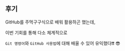 ## 후기

GitHub를 주먹구구식으로 배워 활용하곤 했는데,

이번 기회를 통해 다소 체계적으로

`Git 명령어`와 `GitHub 사용법`에 대해 배울 수 있어 유익했다❗❗ 😎